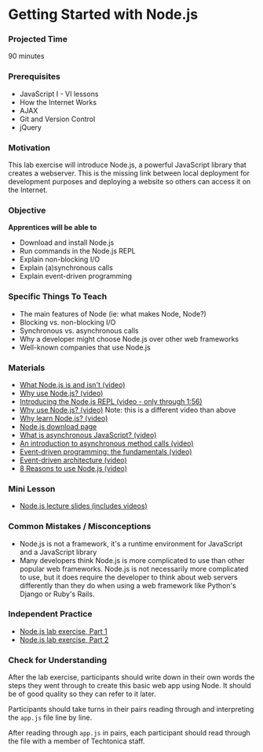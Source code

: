 # Getting Started with Node.js

### Projected Time
90 minutes

### Prerequisites
- JavaScript I - VI lessons
- How the Internet Works
- AJAX
- Git and Version Control
- jQuery

### Motivation
This lab exercise will introduce Node.js, a powerful JavaScript library that creates a webserver. This is the missing link between local deployment for development purposes and deploying a website so others can access it on the Internet.

### Objective
**Apprentices will be able to**
- Download and install Node.js
- Run commands in the Node.js REPL
- Explain non-blocking I/O
- Explain (a)synchronous calls
- Explain event-driven programming

### Specific Things To Teach
- The main features of Node (ie: what makes Node, Node?)
- Blocking vs. non-blocking I/O
- Synchronous vs. asynchronous calls
- Why a developer might choose Node.js over other web frameworks
- Well-known companies that use Node.js

### Materials

- [What Node.js is and isn't (video)](https://www.youtube.com/watch?v=YJUubJGuqb0)
- [Why use Node.js? (video)](https://www.youtube.com/watch?v=oBw5pV4Quu0)
- [Introducing the Node.js REPL (video - only through 1:56)](https://www.youtube.com/watch?v=Rri6pxBPZLw)
- [Why use Node.js? (video)](https://www.youtube.com/watch?v=zy8IOlIg3aw) Note: this is a different video than above
- [Why learn Node.js? (video)](https://www.youtube.com/watch?v=mCC5WGzx9Z8)
- [Node.js download page](https://nodejs.org/en/)
- [What is asynchronous JavaScript? (video)](https://www.youtube.com/watch?v=YxWMxJONp7E)
- [An introduction to asynchronous method calls (video)](https://www.youtube.com/watch?v=LxAfwwgiQq4)
- [Event-driven programming: the fundamentals (video)](https://www.youtube.com/watch?v=r0nYbDkK1AQ)
- [Event-driven architecture (video)](https://www.youtube.com/watch?v=XohG9yQe3Ps)
- [8 Reasons to use Node.js (video)](https://www.youtube.com/watch?v=BKorQQO4xtM)


### Mini Lesson
- [Node.js lecture slides (includes videos)](https://docs.google.com/presentation/d/1fMwUt4X5W5rps0jmThOT6iP1Ky3R8EBniPA4TY74jxQ/edit?usp=sharing)

### Common Mistakes / Misconceptions
- Node.js is not a framework, it's a runtime environment for JavaScript and a JavaScript library
- Many developers think Node.js is more complicated to use than other popular web frameworks. Node.js is not necessarily more complicated to use, but it does require the developer to think about web servers differently than they do when using a web framework like Python's Django or Ruby's Rails.


### Independent Practice

- [Node.js lab exercise, Part 1](/node-js/node-lab-exercise-part-1.md)
- [Node.js lab exercise, Part 2](/node-js/node-lab-exercise-part-2.md)


### Check for Understanding

After the lab exercise, participants should write down in their own words the steps they went through to create this basic web app using Node. It should be of good quality so they can refer to it later.

Participants should take turns in their pairs reading through and interpreting the `app.js` file line by line.

After reading through `app.js` in pairs, each participant should read through the file with a member of Techtonica staff.
